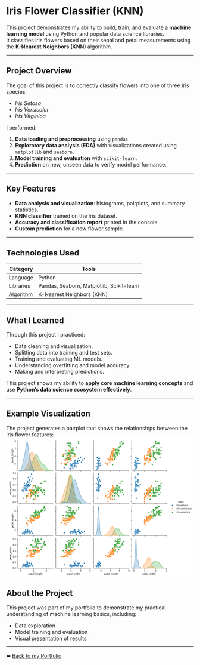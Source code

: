 # Iris Flower Classifier (KNN)

This project demonstrates my ability to build, train, and evaluate a **machine learning model** using Python and popular data science libraries.  
It classifies iris flowers based on their sepal and petal measurements using the **K-Nearest Neighbors (KNN)** algorithm.

---

## Project Overview

The goal of this project is to correctly classify flowers into one of three Iris species:
- *Iris Setosa*  
- *Iris Versicolor*  
- *Iris Virginica*

I performed:
1. **Data loading and preprocessing** using `pandas`.
2. **Exploratory data analysis (EDA)** with visualizations created using `matplotlib` and `seaborn`.
3. **Model training and evaluation** with `scikit-learn`.
4. **Prediction** on new, unseen data to verify model performance.

---

## Key Features

- **Data analysis and visualization**: histograms, pairplots, and summary statistics.  
-  **KNN classifier** trained on the Iris dataset.  
-  **Accuracy and classification report** printed in the console.  
-  **Custom prediction** for a new flower sample.


---

##  Technologies Used

| Category | Tools |
|-----------|-------|
| Language | Python |
| Libraries | Pandas, Seaborn, Matplotlib, Scikit-learn |
| Algorithm | K-Nearest Neighbors (KNN) |

---

##  What I Learned

Through this project I practiced:
- Data cleaning and visualization.  
- Splitting data into training and test sets.  
- Training and evaluating ML models.  
- Understanding overfitting and model accuracy.  
- Making and interpreting predictions.

This project shows my ability to **apply core machine learning concepts** and use **Python’s data science ecosystem effectively**.

---

## Example Visualization
The project generates a pairplot that shows the relationships between the iris flower features:
![Pairplot Example](pairplot.png)

## About the Project
This project was part of my portfolio to demonstrate my practical understanding of machine learning basics, including:

- Data exploration
- Model training and evaluation
- Visual presentation of results
---
⬅️ [Back to my Portfolio](https://github.com/PiotrWilkowski/portfolio)
